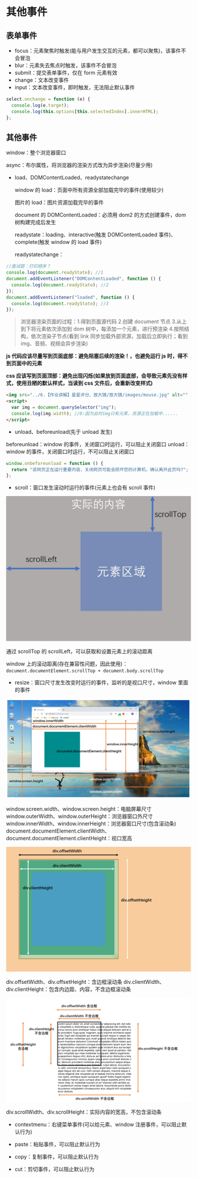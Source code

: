 # 其他事件

## 表单事件

- focus：元素聚焦时触发(能与用户发生交互的元素，都可以聚焦)，该事件不会冒泡
- blur：元素失去焦点时触发，该事件不会冒泡
- submit：提交表单事件，仅在 form 元素有效
- change：文本改变事件
- input：文本改变事件，即时触发，无法阻止默认事件

```js
select.onchange = function (e) {
  console.log(e.target);
  console.log(this.options[this.selectedIndex].innerHTML);
};
```

## 其他事件

window：整个浏览器窗口

async：布尔属性，将浏览器的渲染方式改为异步渲染(尽量少用)

- load、DOMContentLoaded、readystatechange

  window 的 load：页面中所有资源全部加载完毕的事件(使用较少)

  图片的 load：图片资源加载完毕的事件

  document 的 DOMContentLoaded：必须用 dom2 的方式创建事件，dom 树构建完成后发生

  readystate：loading、interactive(触发 DOMContentLoaded 事件)、complete(触发 window 的 load 事件)

  readystatechange：

```js
//面试题：打印顺序？
console.log(document.readyState); //1
document.addEventListener("DOMContentLoaded", function () {
  console.log(document.readyState); //2
});
document.addEventListener("loaded", function () {
  console.log(document.readyState); //3
});
```

> 浏览器渲染页面的过程：1.得到页面源代码 2.创建 document 节点 3.从上到下将元素依次添加到 dom 树中，每添加一个元素，进行预渲染 4.按照结构，依次渲染子节点(看到 link 同步加载外部资源，加载后立即执行；看到 img、音频、视频会异步渲染)

**js 代码应该尽量写到页面底部：避免阻塞后续的渲染！，也避免运行 js 时，得不到页面中的元素**

**css 应该写到页面顶部：避免出现闪烁(如果放到页面底部，会导致元素先没有样式，使用丑陋的默认样式，当读到 css 文件后，会重新改变样式)**

```html
<img src="../6.【作业讲解】星星评分、放大镜/放大镜/images/mouse.jpg" alt="" />
<script>
  var img = document.querySelector("img");
  console.log(img.width); //0:因为此时img只有元素，资源正在加载中......
</script>
```

- unload、beforeunload(先于 unload 发生)

beforeunload：window 的事件，关闭窗口时运行，可以阻止关闭窗口
unload：window 的事件，关闭窗口时运行，不可以阻止关闭窗口

```js
window.onbeforeunload = function () {
  return "该网页正在运行重要内容，关闭网页可能会损坏您的计算机，确认离开此页吗?"; //阻止关闭窗口，IE才有
};
```

- scroll：窗口发生滚动时运行的事件(元素上也会有 scroll 事件)

<img src="img/尺寸4.jpg" />

通过 scrollTop 的 scrollLeft，可以获取和设置元素上的滚动距离

window 上的滚动距离(存在兼容性问题，因此使用)：`document.documentElement.scrollTop + document.body.scrollTop`

- resize：窗口尺寸发生改变时运行的事件，监听的是视口尺寸，window 里面的事件

<img src="img/尺寸1.png" />

window.screen.width、window.screen.height：电脑屏幕尺寸
window.outerWidth、window.outerHeight：浏览器窗口外尺寸
window.innerWidth、window.innerHeight：浏览器窗口尺寸(包含滚动条)
document.documentElement.clientWidth、document.documentElement.clientHeight：视口宽高

<img src="img/尺寸2.png" />

div.offsetWidth、div.offsetHeight：含边框滚动条
div.clientWidth、div.clientHeight：包含内边距、内容，不含边框滚动条

<img src="img/尺寸3.png" />

div.scrollWidth、div.scrollHeight：实际内容的宽高，不包含滚动条

- contextmenu：右键菜单事件(可以给元素、window 注册事件，可以阻止默认行为)

- paste：粘贴事件，可以阻止默认行为

- copy：复制事件，可以阻止默认行为

- cut：剪切事件，可以阻止默认行为
